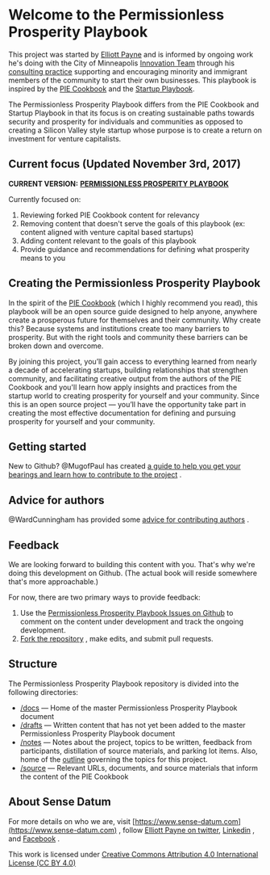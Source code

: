 # Welcome to the Permissionless Prosperity Playbook

This project was started by [Elliott Payne](https://elliottpayne.com) and is informed by ongoing work he's doing with the City of Minneapolis [Innovation Team](http://innovateminneapolis.com) through his [consulting practice](https://www.sense-datum.com) supporting and encouraging minority and immigrant members of the community to start their own businesses. This playbook is inspired by the [PIE Cookbook](https://github.com/piepdx/pie-cookbook) and the [Startup Playbook](http://playbook.samaltman.com).

The Permissionless Prosperity Playbook differs from the PIE Cookbook and Startup Playbook in that its focus is on creating sustainable paths towards security and prosperity for individuals and communities as opposed to creating a Silicon Valley style startup whose purpose is to create a return on investment for venture capitalists.

## Current focus (Updated November 3rd, 2017)

 **CURRENT VERSION:** **[PERMISSIONLESS PROSPERITY PLAYBOOK ](https://github.com/elliottpayne/permissionless-prosperity-playbook/blob/master/docs/permissionless-prosperity-playbook-0.1.md)** 

Currently focused on:

1. Reviewing forked PIE Cookbook content for relevancy
2. Removing content that doesn't serve the goals of this playbook (ex: content aligned with venture capital based startups)
3. Adding content relevant to the goals of this playbook
4. Provide guidance and recommendations for defining what prosperity means to you

## Creating the Permissionless Prosperity Playbook

In the spirit of the [PIE Cookbook](https://github.com/piepdx/pie-cookbook) (which I highly recommend you read), this playbook will be an open source guide designed to help anyone, anywhere create a prosperous future for themselves and their community. Why create this? Because systems and institutions create too many barriers to prosperity. But with the right tools and community these barriers can be broken down and overcome. 

By joining this project, you’ll gain access to everything learned from nearly a decade of accelerating startups, building relationships that strengthen community, and facilitating creative output from the authors of the PIE Cookbook and you'll learn how apply insights and practices from the startup world to creating prosperity for yourself and your community. Since this is an open source project — you’ll have the opportunity take part in creating the most effective documentation for defining and pursuing prosperity for yourself and your community.

## Getting started

New to Github? @MugofPaul has created [a guide to help you get your bearings and learn how to contribute to the project](https://github.com/piepdx/pie-cookbook/blob/master/notes/github/howto-github.md) .

## Advice for authors

@WardCunningham has provided some [advice for contributing authors](https://github.com/elliottpayne/permissionless-prosperity-playbook/blob/master/notes/github/howto-github.md) .

## Feedback

We are looking forward to building this content with you. That's why we're doing this development on Github. (The actual book will reside somewhere that's more approachable.)

For now, there are two primary ways to provide feedback:

1. Use the [Permissionless Prosperity Playbook Issues on Github](https://github.com/elliottpayne/permissionless-prosperity-playbook/issues) to comment on the content under development and track the ongoing development.
2.  [Fork the repository](https://github.com/elliottpayne/permissionless-prosperity-playbook/blob/master/notes/github/howto-github.md) , make edits, and submit pull requests.

## Structure

The Permissionless Prosperity Playbook repository is divided into the following directories:

- [/docs](https://github.com/elliottpayne/permissionless-prosperity-playbook/tree/master/docs) — Home of the master Permissionless Prosperity Playbook document
- [/drafts](https://github.com/elliottpayne/permissionless-prosperity-playbook/tree/master/drafts/) — Written content that has not yet been added to the master Permissionless Prosperity Playbook document
- [/notes](https://github.com/elliottpayne/permissionless-prosperity-playbook/tree/master/notes/) — Notes about the project, topics to be written, feedback from participants, distillation of source materials, and parking lot items. Also, home of the [outline](https://github.com/piepdx/pie-cookbook/blob/master/notes/outline.md) governing the topics for this project.
- [/source](https://github.com/elliottpayne/permissionless-prosperity-playbook/tree/master/source/) — Relevant URLs, documents, and source materials that inform the content of the PIE Cookbook

## About Sense Datum

For more details on who we are, visit [https://www.sense-datum.com](https://www.sense-datum.com) , follow [Elliott Payne on twitter](https://twitter.com/elliottlpayne), [Linkedin](http://www.linkedin.com/in/elliottpayne) , and [Facebook](http://www.facebook.com/13950542) .

This work is licensed under [Creative Commons Attribution 4.0 International License (CC BY 4.0)](https://github.com/elliottpayne/permissionless-prosperity-playbook/blob/master/LICENSE.txt)
